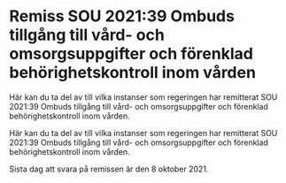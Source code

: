# Remiss SOU 2021:39 Ombuds tillgång till vård- och omsorgsuppgifter och förenklad behörighetskontroll inom vården

Här kan du ta del av till vilka instanser som regeringen har remitterat SOU 2021:39 Ombuds tillgång till vård- och omsorgsuppgifter och förenklad behörighetskontroll inom vården.

Här kan du ta del av till vilka instanser som regeringen har remitterat SOU 2021:39 Ombuds tillgång till vård- och omsorgsuppgifter och förenklad behörighetskontroll inom vården.

Sista dag att svara på remissen är den 8 oktober 2021.
